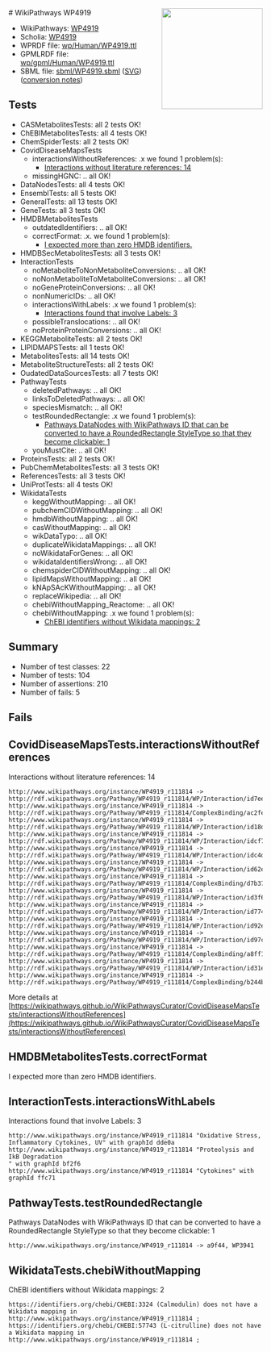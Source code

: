 <img style="float: right; width: 200px" src="../logo.png" />
# WikiPathways WP4919

* WikiPathways: [WP4919](https://identifiers.org/wikipathways:WP4919)
* Scholia: [WP4919](https://scholia.toolforge.org/wikipathways/WP4919)
* WPRDF file: [wp/Human/WP4919.ttl](../wp/Human/WP4919.ttl)
* GPMLRDF file: [wp/gpml/Human/WP4919.ttl](../wp/gpml/Human/WP4919.ttl)
* SBML file: [sbml/WP4919.sbml](../sbml/WP4919.sbml) ([SVG](../sbml/WP4919.svg)) ([conversion notes](../sbml/WP4919.txt))

## Tests
* CASMetabolitesTests: all 2 tests OK!
* ChEBIMetabolitesTests: all 4 tests OK!
* ChemSpiderTests: all 2 tests OK!
* CovidDiseaseMapsTests
    * interactionsWithoutReferences: .x we found 1 problem(s):
        * [Interactions without literature references: 14](#9701cce5)
    * missingHGNC: .. all OK!
* DataNodesTests: all 4 tests OK!
* EnsemblTests: all 5 tests OK!
* GeneralTests: all 13 tests OK!
* GeneTests: all 3 tests OK!
* HMDBMetabolitesTests
    * outdatedIdentifiers: .. all OK!
    * correctFormat: .x. we found 1 problem(s):
        * [I expected more than zero HMDB identifiers.](#ad154c1e)
* HMDBSecMetabolitesTests: all 3 tests OK!
* InteractionTests
    * noMetaboliteToNonMetaboliteConversions: .. all OK!
    * noNonMetaboliteToMetaboliteConversions: .. all OK!
    * noGeneProteinConversions: .. all OK!
    * nonNumericIDs: .. all OK!
    * interactionsWithLabels: .x we found 1 problem(s):
        * [Interactions found that involve Labels: 3](#630d267a)
    * possibleTranslocations: .. all OK!
    * noProteinProteinConversions: .. all OK!
* KEGGMetaboliteTests: all 2 tests OK!
* LIPIDMAPSTests: all 1 tests OK!
* MetabolitesTests: all 14 tests OK!
* MetaboliteStructureTests: all 2 tests OK!
* OudatedDataSourcesTests: all 7 tests OK!
* PathwayTests
    * deletedPathways: .. all OK!
    * linksToDeletedPathways: .. all OK!
    * speciesMismatch: .. all OK!
    * testRoundedRectangle: .x we found 1 problem(s):
        * [Pathways DataNodes with WikiPathways ID that can be converted to have a RoundedRectangle StyleType so that they become clickable: 1](#9fbad3cb)
    * youMustCite: .. all OK!
* ProteinsTests: all 2 tests OK!
* PubChemMetabolitesTests: all 3 tests OK!
* ReferencesTests: all 3 tests OK!
* UniProtTests: all 4 tests OK!
* WikidataTests
    * keggWithoutMapping: .. all OK!
    * pubchemCIDWithoutMapping: .. all OK!
    * hmdbWithoutMapping: .. all OK!
    * casWithoutMapping: .. all OK!
    * wikDataTypo: .. all OK!
    * duplicateWikidataMappings: .. all OK!
    * noWikidataForGenes: .. all OK!
    * wikidataIdentifiersWrong: .. all OK!
    * chemspiderCIDWithoutMapping: .. all OK!
    * lipidMapsWithoutMapping: .. all OK!
    * kNApSAcKWithoutMapping: .. all OK!
    * replaceWikipedia: .. all OK!
    * chebiWithoutMapping_Reactome: .. all OK!
    * chebiWithoutMapping: .x we found 1 problem(s):
        * [ChEBI identifiers without Wikidata mappings: 2](#a8d554ce)


## Summary

* Number of test classes: 22
* Number of tests: 104
* Number of assertions: 210
* Number of fails: 5

## Fails

<a name="9701cce5" />

## CovidDiseaseMapsTests.interactionsWithoutReferences

Interactions without literature references: 14
```
http://www.wikipathways.org/instance/WP4919_r111814 -> http://rdf.wikipathways.org/Pathway/WP4919_r111814/WP/Interaction/id7eed551e
http://www.wikipathways.org/instance/WP4919_r111814 -> http://rdf.wikipathways.org/Pathway/WP4919_r111814/ComplexBinding/ac2fe
http://www.wikipathways.org/instance/WP4919_r111814 -> http://rdf.wikipathways.org/Pathway/WP4919_r111814/WP/Interaction/id18d738b2
http://www.wikipathways.org/instance/WP4919_r111814 -> http://rdf.wikipathways.org/Pathway/WP4919_r111814/WP/Interaction/idcf712c1e
http://www.wikipathways.org/instance/WP4919_r111814 -> http://rdf.wikipathways.org/Pathway/WP4919_r111814/WP/Interaction/idc4dcb1f4
http://www.wikipathways.org/instance/WP4919_r111814 -> http://rdf.wikipathways.org/Pathway/WP4919_r111814/WP/Interaction/id62e9aeab
http://www.wikipathways.org/instance/WP4919_r111814 -> http://rdf.wikipathways.org/Pathway/WP4919_r111814/ComplexBinding/d7b37
http://www.wikipathways.org/instance/WP4919_r111814 -> http://rdf.wikipathways.org/Pathway/WP4919_r111814/WP/Interaction/id3f672228
http://www.wikipathways.org/instance/WP4919_r111814 -> http://rdf.wikipathways.org/Pathway/WP4919_r111814/WP/Interaction/id7743c6c2
http://www.wikipathways.org/instance/WP4919_r111814 -> http://rdf.wikipathways.org/Pathway/WP4919_r111814/WP/Interaction/id92efa4bc
http://www.wikipathways.org/instance/WP4919_r111814 -> http://rdf.wikipathways.org/Pathway/WP4919_r111814/WP/Interaction/id97c0df21
http://www.wikipathways.org/instance/WP4919_r111814 -> http://rdf.wikipathways.org/Pathway/WP4919_r111814/ComplexBinding/a8ff1
http://www.wikipathways.org/instance/WP4919_r111814 -> http://rdf.wikipathways.org/Pathway/WP4919_r111814/WP/Interaction/id31ec123d
http://www.wikipathways.org/instance/WP4919_r111814 -> http://rdf.wikipathways.org/Pathway/WP4919_r111814/ComplexBinding/b244b
```

More details at [https://wikipathways.github.io/WikiPathwaysCurator/CovidDiseaseMapsTests/interactionsWithoutReferences](https://wikipathways.github.io/WikiPathwaysCurator/CovidDiseaseMapsTests/interactionsWithoutReferences)

<a name="ad154c1e" />

## HMDBMetabolitesTests.correctFormat

I expected more than zero HMDB identifiers.
<a name="630d267a" />

## InteractionTests.interactionsWithLabels

Interactions found that involve Labels: 3
```
http://www.wikipathways.org/instance/WP4919_r111814 "Oxidative Stress, Inflammatory Cytokines, UV" with graphId dde0a
http://www.wikipathways.org/instance/WP4919_r111814 "Proteolysis and IkB Degradation
" with graphId bf2f6
http://www.wikipathways.org/instance/WP4919_r111814 "Cytokines" with graphId ffc71
```

<a name="9fbad3cb" />

## PathwayTests.testRoundedRectangle

Pathways DataNodes with WikiPathways ID that can be converted to have a RoundedRectangle StyleType so that they become clickable: 1
```
http://www.wikipathways.org/instance/WP4919_r111814 -> a9f44, WP3941
 ```

<a name="a8d554ce" />

## WikidataTests.chebiWithoutMapping

ChEBI identifiers without Wikidata mappings: 2
```
https://identifiers.org/chebi/CHEBI:3324 (Calmodulin) does not have a Wikidata mapping in http://www.wikipathways.org/instance/WP4919_r111814 ; 
https://identifiers.org/chebi/CHEBI:57743 (L-citrulline) does not have a Wikidata mapping in http://www.wikipathways.org/instance/WP4919_r111814 ; 
```

